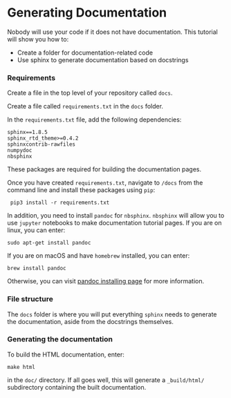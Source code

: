 # Generating Documentation 
Nobody will use your code if it does not have documentation. 
This tutorial will show you how to:
- Create a folder for documentation-related code
- Use sphinx to generate documentation based on docstrings

### Requirements

Create a file in the top level of your repository called `docs`.

Create a file called `requirements.txt` in the `docs` folder. 

In the `requirements.txt` file, add the following dependencies: 
  
    sphinx==1.8.5
    sphinx_rtd_theme>=0.4.2
    sphinxcontrib-rawfiles
    numpydoc
    nbsphinx

These packages are required for building the documentation pages. 

Once you have created `requirements.txt`, navigate to `/docs` from the
command line and install these packages using `pip`: 

     pip3 install -r requirements.txt
     
In addition, you need to install `pandoc` for `nbsphinx`. `nbsphinx` will allow
you to use `jupyter` notebooks to make documentation tutorial pages.
If you are on linux, you can enter: 

    sudo apt-get install pandoc

If you are on macOS and have `homebrew` installed, you can enter:

    brew install pandoc

Otherwise, you can visit [pandoc installing page](https://pandoc.org/installing.html) for more information.

### File structure
The `docs` folder is where you will put everything `sphinx` needs to generate the documentation, 
aside from the docstrings themselves. 

### Generating the documentation

To build the HTML documentation, enter:

    make html

in the `doc/` directory. If all goes well, this will generate a `_build/html/` subdirectory containing the built documentation.
